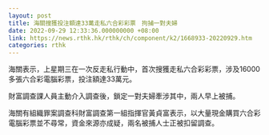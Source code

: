 ```yaml
---
layout: post
title: 海關搜獲投注額達33萬走私六合彩彩票　拘捕一對夫婦
date: 2022-09-29 12:33:36.000000000 +08:00
link: https://news.rthk.hk/rthk/ch/component/k2/1668933-20220929.htm
categories: rthk
---
```


海關表示，上星期三在一次反走私行動中，首次搜獲走私六合彩彩票，涉及16000多張六合彩電腦彩票，投注額達33萬元。

財富調查課人員主動介入調查後，鎖定一對夫婦牽涉其中，兩人早上被捕。

海關有組織罪案調查科財富調查第一組指揮官黃貞富表示，以大量現金購買六合彩電腦彩票並不尋常，資金來源亦成疑，兩名被捕人士正被扣留調查。
